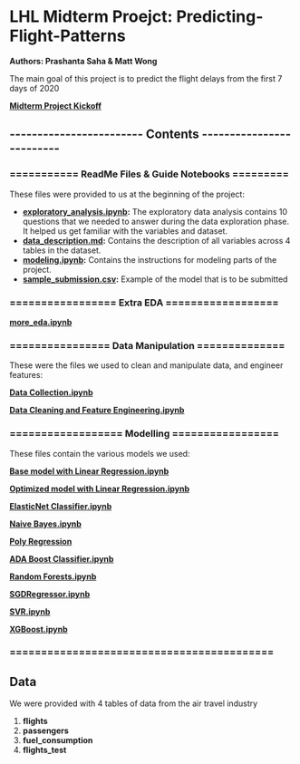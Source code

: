 # LHL Midterm Proejct: Predicting-Flight-Patterns

**Authors: Prashanta Saha & Matt Wong**

The main goal of this project is to predict the flight delays from the first 7 days of 2020

**[Midterm Project Kickoff](https://docs.google.com/presentation/d/1l9k59mIrGWGlaQ6xx8_1ps8fTdnl02WxP5vFSPiBPKo/edit#slide=id.p)**

## ------------------------ Contents -------------------------

### =========== ReadMe Files & Guide Notebooks =========
These files were provided to us at the beginning of the project:

* **[exploratory_analysis.ipynb]():** The exploratory data analysis contains 10 questions that we needed to answer during the data exploration phase. It helped us get familiar with the variables and dataset. 
* **[data_description.md]():** Contains the description of all variables across 4 tables in the dataset.
* **[modeling.ipynb]():** Contains the instructions for modeling parts of the project. 
* **[sample_submission.csv]():** Example of the model that is to be submitted 

### ================= Extra EDA ==================

**[more_eda.ipynb](https://github.com/WongMatthew/LHL-Predicting-Flight-Patterns/blob/main/Flight%20Prediction%20-%20master/more_eda.ipynb)**

### ================ Data Manipulation ==============

These were the files we used to clean and manipulate data, and engineer features:

**[Data Collection.ipynb](https://github.com/WongMatthew/LHL-Predicting-Flight-Patterns/blob/main/Flight%20Prediction%20-%20master/Data%20Collection.ipynb)**

**[Data Cleaning and Feature Engineering.ipynb](https://github.com/WongMatthew/LHL-Predicting-Flight-Patterns/blob/main/Flight%20Prediction%20-%20master/Data%20Cleaning%20and%20Feature%20Engineering.ipynb)**

### ================== Modelling =================

These files contain the various models we used:

**[Base model with Linear Regression.ipynb](https://github.com/WongMatthew/LHL-Predicting-Flight-Patterns/blob/main/Flight%20Prediction%20-%20master/Base%20model%20with%20Linear%20Regression.ipynb)**

**[Optimized model with Linear Regression.ipynb](https://github.com/WongMatthew/LHL-Predicting-Flight-Patterns/blob/main/Flight%20Prediction%20-%20master/Optimized%20model%20with%20Linear%20Regression.ipynb)**

**[ElasticNet Classifier.ipynb](https://github.com/WongMatthew/LHL-Predicting-Flight-Patterns/blob/main/Flight%20Prediction%20-%20master/ElasticNet%20Classifier.ipynb)**

**[Naive Bayes.ipynb](https://github.com/WongMatthew/LHL-Predicting-Flight-Patterns/blob/main/Flight%20Prediction%20-%20master/Naive%20Bayes.ipynb)**

**[Poly Regression](https://github.com/WongMatthew/LHL-Predicting-Flight-Patterns/blob/main/Flight%20Prediction%20-%20master/Poly%20Regression.ipynb)**

**[ADA Boost Classifier.ipynb](https://github.com/WongMatthew/LHL-Predicting-Flight-Patterns/blob/main/Flight%20Prediction%20-%20master/ADA%20Boost%20Classifier.ipynb)**

**[Random Forests.ipynb](https://github.com/WongMatthew/LHL-Predicting-Flight-Patterns/blob/main/Flight%20Prediction%20-%20master/Random%20Forests.ipynb)**

**[SGDRegressor.ipynb](https://github.com/WongMatthew/LHL-Predicting-Flight-Patterns/blob/main/Flight%20Prediction%20-%20master/SGDRegressor.ipynb)**

**[SVR.ipynb]()**

**[XGBoost.ipynb]()**

### ==========================================

## Data

We were provided with 4 tables of data from the air travel industry

1. **flights**
2. **passengers**
3. **fuel_consumption**
4. **flights_test**
